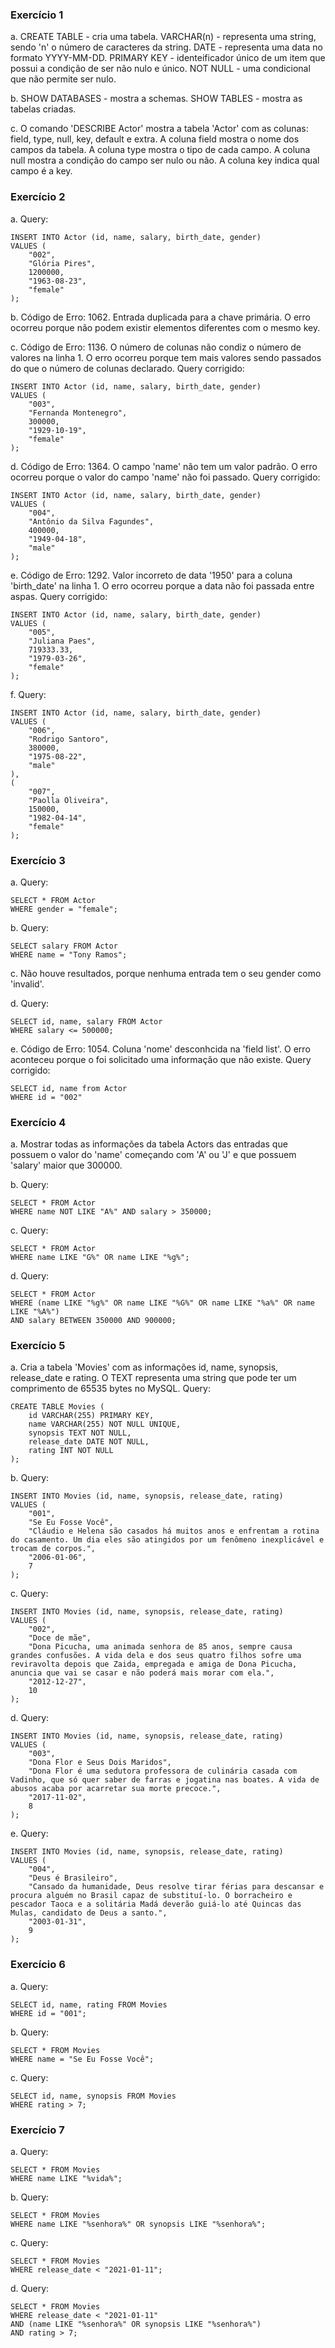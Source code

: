 ### Exercício 1
a.  CREATE TABLE - cria uma tabela.
    VARCHAR(n) - representa uma string, sendo 'n' o número de caracteres da string.
    DATE - representa uma data no formato YYYY-MM-DD.
    PRIMARY KEY - identeificador único de um item que possui a condição de ser não nulo e único.
    NOT NULL - uma condicional que não permite ser nulo.

b.  SHOW DATABASES - mostra a schemas.
    SHOW TABLES - mostra as tabelas criadas.
    
c.  O comando 'DESCRIBE Actor' mostra a tabela 'Actor' com as colunas: field, type, null, key, default e extra. A coluna field mostra o nome dos campos da tabela. A coluna type mostra o tipo de cada campo. A coluna null mostra a condição do campo ser nulo ou não. A coluna key indica qual campo é a key.

### Exercício 2
a. Query:
```
INSERT INTO Actor (id, name, salary, birth_date, gender)
VALUES (
    "002",
    "Glória Pires",
    1200000,
    "1963-08-23",
    "female"
);
```

b. Código de Erro: 1062. Entrada duplicada para a chave primária.
O erro ocorreu porque não podem existir elementos diferentes com o mesmo key.

c. Código de Erro: 1136. O número de colunas não condiz o número de valores na linha 1.
O erro ocorreu porque tem mais valores sendo passados do que o número de colunas declarado.
Query corrigido:
```
INSERT INTO Actor (id, name, salary, birth_date, gender)
VALUES (
    "003",
    "Fernanda Montenegro",
    300000,
    "1929-10-19",
    "female"
);
```

d. Código de Erro: 1364. O campo 'name' não tem um valor padrão.
O erro ocorreu porque o valor do campo 'name' não foi passado.
Query corrigido:
```
INSERT INTO Actor (id, name, salary, birth_date, gender)
VALUES (
    "004",
    "Antônio da Silva Fagundes",
    400000,
    "1949-04-18",
    "male"
);
```

e. Código de Erro: 1292. Valor incorreto de data '1950' para a coluna 'birth_date' na linha 1.
O erro ocorreu porque a data não foi passada entre aspas.
Query corrigido:
```
INSERT INTO Actor (id, name, salary, birth_date, gender)
VALUES (
    "005",
    "Juliana Paes",
    719333.33,
    "1979-03-26",
    "female"
);
```

f. Query:
```
INSERT INTO Actor (id, name, salary, birth_date, gender)
VALUES (
    "006",
    "Rodrigo Santoro",
    380000,
    "1975-08-22",
    "male"
),
(
    "007",
    "Paolla Oliveira",
    150000,
    "1982-04-14",
    "female"
);
```

### Exercício 3
a. Query:
```
SELECT * FROM Actor
WHERE gender = "female";
```

b. Query:
```
SELECT salary FROM Actor
WHERE name = "Tony Ramos";
```

c. Não houve resultados, porque nenhuma entrada tem o seu gender como 'invalid'.

d. Query:
```
SELECT id, name, salary FROM Actor
WHERE salary <= 500000;
```

e. Código de Erro: 1054. Coluna 'nome' desconhcida na 'field list'.
O erro aconteceu porque o foi solicitado uma informação que não existe.
Query corrigido:
```
SELECT id, name from Actor
WHERE id = "002"
```

### Exercício 4
a. Mostrar todas as informações da tabela Actors das entradas que possuem o valor do 'name' começando com 'A' ou 'J' e que possuem 'salary' maior que 300000.

b. Query:
```
SELECT * FROM Actor
WHERE name NOT LIKE "A%" AND salary > 350000;
```

c. Query:
```
SELECT * FROM Actor
WHERE name LIKE "G%" OR name LIKE "%g%";
```

d. Query:
```
SELECT * FROM Actor
WHERE (name LIKE "%g%" OR name LIKE "%G%" OR name LIKE "%a%" OR name LIKE "%A%")
AND salary BETWEEN 350000 AND 900000;
```

### Exercício 5
a. Cria a tabela 'Movies' com as informações id, name, synopsis, release_date e rating. O TEXT representa uma string que pode ter um comprimento de 65535 bytes no MySQL.
Query:
```
CREATE TABLE Movies (
    id VARCHAR(255) PRIMARY KEY,
    name VARCHAR(255) NOT NULL UNIQUE,
    synopsis TEXT NOT NULL,
    release_date DATE NOT NULL,
    rating INT NOT NULL
);
```

b. Query:
```
INSERT INTO Movies (id, name, synopsis, release_date, rating)
VALUES (
    "001",
    "Se Eu Fosse Você",
    "Cláudio e Helena são casados há muitos anos e enfrentam a rotina do casamento. Um dia eles são atingidos por um fenômeno inexplicável e trocam de corpos.",
    "2006-01-06",
    7
);
```

c. Query:
```
INSERT INTO Movies (id, name, synopsis, release_date, rating)
VALUES (
    "002",
    "Doce de mãe",
    "Dona Picucha, uma animada senhora de 85 anos, sempre causa grandes confusões. A vida dela e dos seus quatro filhos sofre uma reviravolta depois que Zaida, empregada e amiga de Dona Picucha, anuncia que vai se casar e não poderá mais morar com ela.",
    "2012-12-27",
    10
);
```

d. Query:
```
INSERT INTO Movies (id, name, synopsis, release_date, rating)
VALUES (
    "003",
    "Dona Flor e Seus Dois Maridos",
    "Dona Flor é uma sedutora professora de culinária casada com Vadinho, que só quer saber de farras e jogatina nas boates. A vida de abusos acaba por acarretar sua morte precoce.",
    "2017-11-02",
    8
);
```

e. Query:
```
INSERT INTO Movies (id, name, synopsis, release_date, rating)
VALUES (
    "004",
    "Deus é Brasileiro",
    "Cansado da humanidade, Deus resolve tirar férias para descansar e procura alguém no Brasil capaz de substituí-lo. O borracheiro e pescador Taoca e a solitária Madá deverão guiá-lo até Quincas das Mulas, candidato de Deus a santo.",
    "2003-01-31",
    9
);
```

### Exercício 6
a. Query:
```
SELECT id, name, rating FROM Movies
WHERE id = "001";
```

b. Query:
```
SELECT * FROM Movies
WHERE name = "Se Eu Fosse Você";
```

c. Query:
```
SELECT id, name, synopsis FROM Movies
WHERE rating > 7;
```

### Exercício 7
a. Query:
```
SELECT * FROM Movies
WHERE name LIKE "%vida%";
```

b. Query:
```
SELECT * FROM Movies
WHERE name LIKE "%senhora%" OR synopsis LIKE "%senhora%";
```

c. Query:
```
SELECT * FROM Movies
WHERE release_date < "2021-01-11";
```

d. Query:
```
SELECT * FROM Movies
WHERE release_date < "2021-01-11"
AND (name LIKE "%senhora%" OR synopsis LIKE "%senhora%")
AND rating > 7;
```